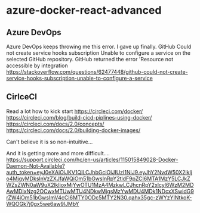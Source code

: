 # azure-docker-react-advanced


## Azure DevOps
Azure DevOps keeps throwing me this error. I gave up finally.
GitHub Could not create service hooks subscription Unable to configure a service on the selected GitHub repository. GitHub returned the error 'Resource not accessible by integration
https://stackoverflow.com/questions/62477448/github-could-not-create-service-hooks-subscription-unable-to-configure-a-service


## CirlceCI
Read a lot how to kick start
https://circleci.com/docker/
https://circleci.com/blog/build-cicd-piplines-using-docker/
https://circleci.com/docs/2.0/concepts/
https://circleci.com/docs/2.0/building-docker-images/

Can't believe it is so non-intuitive...

And it is getting more and more difficult....
https://support.circleci.com/hc/en-us/articles/115015849028-Docker-Daemon-Not-Available?auth_token=eyJ0eXAiOiJKV1QiLCJhbGciOiJIUzI1NiJ9.eyJhY2NvdW50X2lkIjo4MjgyMDksInVzZXJfaWQiOm51bGwsInRpY2tldF9pZCI6MTA1MzY5LCJkZWZsZWN0aW9uX2lkIjoxMjYwOTU1MzA4MzkwLCJhcnRpY2xlcyI6WzM2MDAwMDIxNzg2OCwxMTUwMTU4NDkwMjgsMzYwMDU4MDk1NDcxXSwidG9rZW4iOm51bGwsImV4cCI6MTY0ODc5MTY2N30.qahx35gc-zWYzYINtkoK-WQOGk7j0gx5we6aw9lJMbY

